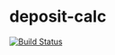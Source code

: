 # deposit-calc
[![Build Status](https://travis-ci.org/Meleriss/deposit-calc.svg?branch=master)](https://travis-ci.org/Meleriss/deposit-calc)
